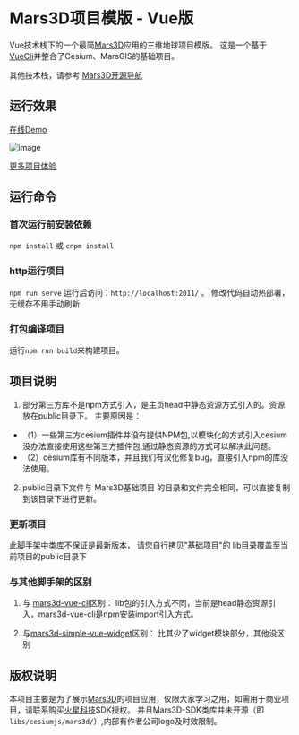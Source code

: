 # Mars3D项目模版 - Vue版
 Vue技术栈下的一个最简[Mars3D](http://cesium.marsgis.cn)应用的三维地球项目模版。
 这是一个基于 [VueCli](https://cli.vuejs.org/config/)并整合了Cesium、MarsGIS的基础项目。

 其他技术栈，请参考 [Mars3D开源导航](https://github.com/marsgis/MarsGIS-for-Cesium)
 
 


## 运行效果 
 [在线Demo](http://cesium.marsgis.cn/project/simple-es5/index.html)  

 ![image](http://cesium.marsgis.cn/project/img/simple-es5.jpg)
 
 [更多项目体验](http://cesium.marsgis.cn/project.html)

 
 

## 运行命令
 
### 首次运行前安装依赖
 `npm install` 或 `cnpm install`
 
### http运行项目
 `npm run serve`  运行后访问：`http://localhost:2011/`  。 修改代码自动热部署，无缓存不用手动刷新

### 打包编译项目
 运行`npm run build`来构建项目。 


## 项目说明
1. 部分第三方库不是npm方式引入，是主页head中静态资源方式引入的。资源放在public目录下。
 主要原因是：
*    （1）一些第三方cesium插件并没有提供NPM包,以模块化的方式引入cesium没办法直接使用这些第三方插件包,通过静态资源的方式可以解决此问题。
*    （2）cesium库有不同版本，并且我们有汉化修复bug，直接引入npm的库没法使用。
2. public目录下文件与 Mars3D基础项目 的目录和文件完全相同，可以直接复制到该目录下进行更新。
 
 
### 更新项目
 此脚手架中类库不保证是最新版本， 请您自行拷贝"基础项目"的 lib目录覆盖至当前项目的public目录下


### 与其他脚手架的区别
1. 与 [mars3d-vue-cli](https://github.com/marsgis/mars3d-vue-cli)区别：
  lib包的引入方式不同，当前是head静态资源引入，mars3d-vue-cli是npm安装import引入方式。

2. 与[mars3d-simple-vue-widget](https://github.com/marsgis/mars3d-simple-vue-widget)区别：
  比其少了widget模块部分，其他没区别


## 版权说明
  本项目主要是为了展示[Mars3D](http://cesium.marsgis.cn)的项目应用，仅限大家学习之用，如需用于商业项目，请联系购买[火星科技](http://cesium.marsgis.cn)SDK授权。
 并且Mars3D-SDK类库并未开源（即`libs/cesiumjs/mars3d/`）,内部有作者公司logo及时效限制。